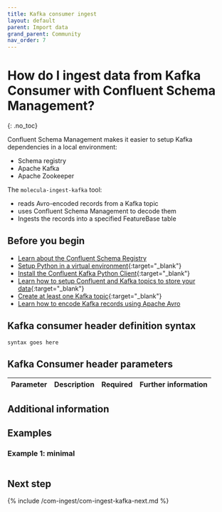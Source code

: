 ```yaml
---
title: Kafka consumer ingest
layout: default
parent: Import data
grand_parent: Community
nav_order: 7
---
```


# How do I ingest data from Kafka Consumer with Confluent Schema Management?
{: .no_toc}

Confluent Schema Management makes it easier to setup Kafka dependencies in a local environment:
* Schema registry
* Apache Kafka
* Apache Zookeeper

The `molecula-ingest-kafka` tool:
* reads Avro-encoded records from a Kafka topic
* uses Confluent Schema Management to decode them
* Ingests the records into a specified FeatureBase table

## Before you begin

* [Learn about the Confluent Schema Registry](https://docs.confluent.io/platform/current/schema-registry/index.html)
* [Setup Python in a virtual environment](https://docs.python.org/3/library/venv.html){:target="_blank"}
* [Install the Confluent Kafka Python Client](https://docs.confluent.io/kafka-clients/python/current/overview.html#ak-python){:target="_blank"}
* [Learn how to setup Confluent and Kafka topics to store your data](https://docs.confluent.io/platform/current/platform-quickstart.html#step-2-create-ak-topics-for-storing-your-data){:target="_blank"}
* [Create at least one Kafka topic](https://kafka.apache.org/documentation/#basic_ops_add_topic){:target="_blank"}
* [Learn how to encode Kafka records using Apache Avro](https://www.confluent.io/blog/avro-kafka-data/)

## Kafka consumer header definition syntax

```
syntax goes here
```

## Kafka Consumer header parameters

| Parameter | Description | Required | Further information |
|---|---|---|---|


## Additional information




## Examples

### Example 1: minimal


```json

```

## Next step

{% include /com-ingest/com-ingest-kafka-next.md %}

